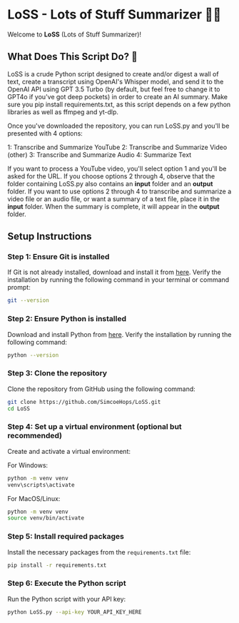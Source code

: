 # LoSS - Lots of Stuff Summarizer 📜✨

Welcome to **LoSS** (Lots of Stuff Summarizer)! 

## What Does This Script Do? 🤔

LoSS is a crude Python script designed to create and/or digest a wall of text, create a transcript using OpenAI's Whisper model, and send it to the OpenAI API using GPT 3.5 Turbo (by default, but feel free to change it to GPT4o if you've got deep pockets) in order to create an AI summary. Make sure you pip install requirements.txt, as this script depends on a few python libraries as well as ffmpeg and yt-dlp.

Once you've downloaded the repository, you can run LoSS.py and you'll be presented with 4 options:

1: Transcribe and Summarize YouTube
2: Transcribe and Summarize Video (other)
3: Transcribe and Summarize Audio
4: Summarize Text

If you want to process a YouTube video, you'll select option 1 and you'll be asked for the URL. If you choose options 2 through 4, observe that the folder containing LoSS.py also contains an **input** folder and an **output** folder. If you want to use options 2 through 4 to transcribe and summarize a video file or an audio file, or want a summary of a text file, place it in the **input** folder. When the summary is complete, it will appear in the **output** folder.



## Setup Instructions

### Step 1: Ensure Git is installed
If Git is not already installed, download and install it from [here](https://git-scm.com/downloads). Verify the installation by running the following command in your terminal or command prompt:

```sh
git --version
```

### Step 2: Ensure Python is installed
Download and install Python from [here](https://www.python.org/downloads/). Verify the installation by running the following command:

```sh
python --version
```

### Step 3: Clone the repository
Clone the repository from GitHub using the following command:

```sh
git clone https://github.com/SimcoeHops/LoSS.git
cd LoSS
```

### Step 4: Set up a virtual environment (optional but recommended)
Create and activate a virtual environment:

For Windows:
```sh
python -m venv venv
venv\scripts\activate
```

For MacOS/Linux:
```sh
python -m venv venv
source venv/bin/activate
```

### Step 5: Install required packages
Install the necessary packages from the `requirements.txt` file:

```sh
pip install -r requirements.txt
```

### Step 6: Execute the Python script
Run the Python script with your API key:

```sh
python LoSS.py --api-key YOUR_API_KEY_HERE
```
